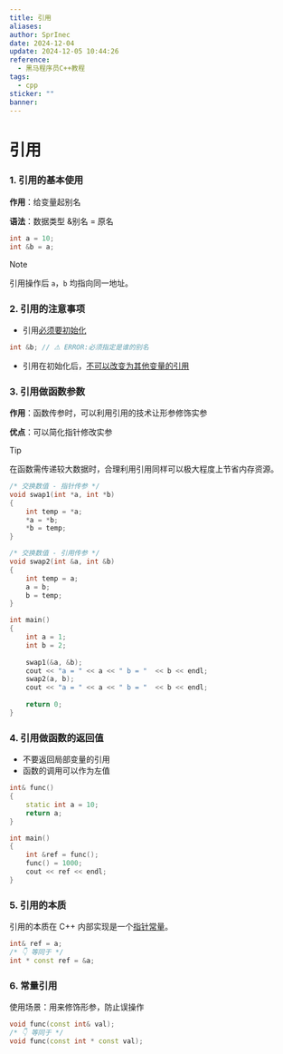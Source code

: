 ```yaml
---
title: 引用
aliases: 
author: SprInec
date: 2024-12-04
update: 2024-12-05 10:44:26
reference:
  - 黑马程序员C++教程
tags:
  - cpp
sticker: ""
banner: 
---
```

# 引用

### 1. 引用的基本使用

**作用**：给变量起别名

**语法**：数据类型 &别名 = 原名

```cpp
int a = 10;
int &b = a;
```

> [!note]
>
> 引用操作后 `a`，`b` 均指向同一地址。

### 2. 引用的注意事项

- 引用<u>必须要初始化</u>

```cpp
int &b; // ⚠ ERROR:必须指定是谁的别名
```

- 引用在初始化后，<u>不可以改变为其他变量的引用</u>

### 3. 引用做函数参数

**作用**：函数传参时，可以利用引用的技术让形参修饰实参

**优点**：可以简化指针修改实参

>[!Tip]
> 在函数需传递较大数据时，合理利用引用同样可以极大程度上节省内存资源。

```cpp
/* 交换数值 - 指针传参 */
void swap1(int *a, int *b)
{
    int temp = *a;
    *a = *b;
    *b = temp;
}

/* 交换数值 - 引用传参 */
void swap2(int &a, int &b)
{
    int temp = a; 
    a = b;
    b = temp;
}

int main()
{
    int a = 1;
    int b = 2;
 
    swap1(&a, &b);
    cout << "a = " << a << " b = "  << b << endl;
    swap2(a, b);
    cout << "a = " << a << " b = "  << b << endl;
    
    return 0;
}
```

### 4. 引用做函数的返回值

- 不要返回局部变量的引用
- 函数的调用可以作为左值

```cpp
int& func()
{
	static int a = 10;
	return a;
}

int main()
{
	int &ref = func();
	func() = 1000;
	cout << ref << endl;
}
```

### 5. 引用的本质

引用的本质在 C++ 内部实现是一个[指针常量](指针.md#3.2%20指针常量)。

```cpp
int& ref = a;
/* 👇 等同于 */
int * const ref = &a;
```

### 6. 常量引用

使用场景：用来修饰形参，防止误操作

```cpp
void func(const int& val);
/* 👇 等同于 */
void func(const int * const val);
```
